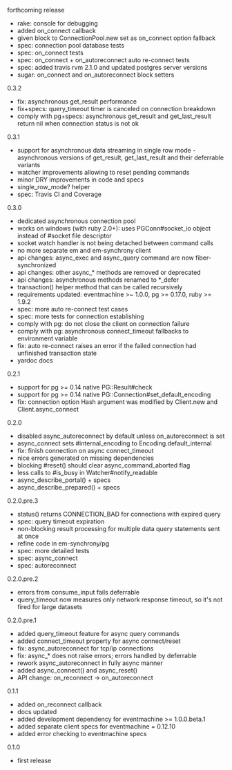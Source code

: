 forthcoming release

- rake: console for debugging
- added on_connect callback
- given block to ConnectionPool.new set as on_connect option fallback
- spec: connection pool database tests
- spec: on_connect tests
- spec: on_connect + on_autoreconnect auto re-connect tests
- spec: added travis rvm 2.1.0 and updated postgres server versions
- sugar: on_connect and on_autoreconnect block setters

0.3.2

- fix: asynchronous get_result performance
- fix+specs: query_timeout timer is canceled on connection breakdown
- comply with pg+specs: asynchronous get_result and get_last_result return nil
  when connection status is not ok

0.3.1

- support for asynchronous data streaming in single row mode -
  asynchronous versions of get_result, get_last_result and
  their deferrable variants
- watcher improvements allowing to reset pending commands
- minor DRY improvements in code and specs
- single_row_mode? helper
- spec: Travis CI and Coverage

0.3.0

- dedicated asynchronous connection pool
- works on windows (with ruby 2.0+): uses PGConn#socket_io object instead of
  #socket file descriptor
- socket watch handler is not being detached between command calls
- no more separate em and em-synchrony client
- api changes: async_exec and async_query command are now fiber-synchronized
- api changes: other async_* methods are removed or deprecated
- api changes: asynchronous methods renamed to *_defer
- transaction() helper method that can be called recursively
- requirements updated: eventmachine >~ 1.0.0, pg >= 0.17.0, ruby >= 1.9.2
- spec: more auto re-connect test cases
- spec: more tests for connection establishing
- comply with pg: do not close the client on connection failure
- comply with pg: asynchronous connect_timeout fallbacks to environment variable
- fix: auto re-connect raises an error if the failed connection had unfinished
  transaction state
- yardoc docs

0.2.1

- support for pg >= 0.14 native PG::Result#check
- support for pg >= 0.14 native PG::Connection#set_default_encoding
- fix: connection option Hash argument was modified by Client.new and Client.async_connect

0.2.0

- disabled async_autoreconnect by default unless on_autoreconnect is set
- async_connect sets #internal_encoding to Encoding.default_internal
- fix: finish connection on async connect_timeout
- nice errors generated on missing dependencies
- blocking #reset() should clear async_command_aborted flag
- less calls to #is_busy in Watcher#notify_readable
- async_describe_portal() + specs
- async_describe_prepared() + specs

0.2.0.pre.3

- status() returns CONNECTION_BAD for connections with expired query
- spec: query timeout expiration
- non-blocking result processing for multiple data query statements sent at once
- refine code in em-synchrony/pg
- spec: more detailed tests
- spec: async_connect
- spec: autoreconnect

0.2.0.pre.2

- errors from consume_input fails deferrable
- query_timeout now measures only network response timeout,
  so it's not fired for large datasets

0.2.0.pre.1

- added query_timeout feature for async query commands
- added connect_timeout property for async connect/reset
- fix: async_autoreconnect for tcp/ip connections
- fix: async_* does not raise errors; errors handled by deferrable
- rework async_autoreconnect in fully async manner
- added async_connect() and async_reset()
- API change: on_reconnect -> on_autoreconnect

0.1.1

- added on_reconnect callback
- docs updated
- added development dependency for eventmachine >= 1.0.0.beta.1
- added separate client specs for eventmachine = 0.12.10
- added error checking to eventmachine specs

0.1.0

- first release
